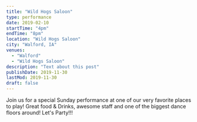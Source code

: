 ```yaml
---
title: "Wild Hogs Saloon"
type: performance
date: 2019-02-10
startTime: "4pm"
endTime: "8pm"
location: "Wild Hogs Saloon"
city: "Walford, IA"
venues:
  - "Walford"
  - "Wild Hogs Saloon"
description: "Text about this post"
publishDate: 2019-11-30
lastMod: 2019-11-30
draft: false
---
```


Join us for a special Sunday performance at one of our very favorite places to play! Great food & Drinks, awesome staff and one of the biggest dance floors around! Let's Party!!!
